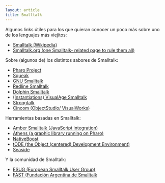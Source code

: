 ```yaml
---
layout: article
title: Smalltalk
---
```


Algunos links útiles para los que quieran conocer un poco más sobre uno de los lenguajes más viejitos:

- [Smalltalk (Wikipedia)](http://en.wikipedia.org/wiki/Smalltalk)
- [Smalltalk.org (one Smalltalk- related page to rule them all)](http://www.smalltalk.org/)

Sobre (algunos de) los distintos sabores de Smalltalk:

- [Pharo Project](http://www.pharo-project.org/home)
- [Squeak](http://www.squeak.org/)
- [GNU Smalltalk](http://smalltalk.gnu.org/)
- [Redline Smalltalk](http://www.redline.st/)
- [Dolphin Smalltalk](http://www.object-arts.com/)
- [(Instantiations) VisualAge Smalltalk](http://www.instantiations.com/products/vasmalltalk/index.html)
- [Strongtalk](http://en.wikipedia.org/wiki/Strongtalk)
- [Cincom (ObjectStudio/ VisualWorks)](http://www.cincomsmalltalk.com/main/products/objectstudio/)

Herramientas basadas en Smalltalk:

- [Amber Smalltalk (JavaScript integration)](http://amber-lang.net/)
- [Athens (a graphic library running on Pharo)](https://github.com/matthias-springer/amber-athens)
- [NativeBoost](http://www.esug.org/wiki/pier/Conferences/2011/Schedule-And-Talks/Native-boost)
- [tODE (the Object (centered) Development Environment)](http://code.google.com/p/tode/)
- [Seaside](http://www.seaside.st/)

Y la comunidad de Smalltalk:

- [ESUG (European Smalltalk User Group)](http://www.esug.org/wiki/)
- [FAST (Fundación Argentina de Smalltalk](http://www.fast.org.ar/)
